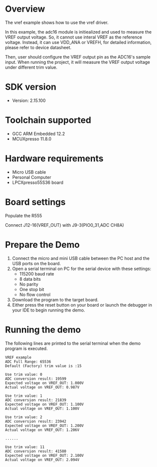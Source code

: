 Overview
========
The vref example shows how to use the vref driver.

In this example, the adc16 module is initiealized and used to measure the VREF output voltage. So, it cannot use interal
VREF as the reference voltage. Instead, it can use VDD_ANA or VREFH, for detailed information, please refer to device
datasheet.

Then, user should configure the VREF output pin as the ADC16's sample input. When running the project, it will measure
the VREF output voltage under different trim value.

SDK version
===========
- Version: 2.15.100

Toolchain supported
===================
- GCC ARM Embedded  12.2
- MCUXpresso  11.8.0

Hardware requirements
=====================
- Micro USB cable
- Personal Computer
- LPCXpresso55S36 board

Board settings
==============
Populate the R555

Connect J12-16(VREF_OUT) with J9-3(PIO0_31,ADC CH8A)

Prepare the Demo
================
1. Connect the micro and mini USB cable between the PC host and the USB ports on the board.
2. Open a serial terminal on PC for the serial device with these settings:
    - 115200 baud rate
    - 8 data bits
    - No parity
    - One stop bit
    - No flow control
3. Download the program to the target board.
4. Either press the reset button on your board or launch the debugger in your IDE to begin running
   the demo.

Running the demo
================
The following lines are printed to the serial terminal when the demo program is executed.
~~~~~~~~~~~~~~~~~~~~~~~~~~~~~~~~~~~~~~~~~~~~~~~~~~~~~
VREF example
ADC Full Range: 65536
Default (Factory) trim value is :15

Use trim value: 0
ADC conversion result: 19599
Expected voltage on VREF_OUT: 1.000V
Actual voltage on VREF_OUT: 0.987V

Use trim value: 1
ADC conversion result: 21839
Expected voltage on VREF_OUT: 1.100V
Actual voltage on VREF_OUT: 1.100V

Use trim value: 2
ADC conversion result: 23942
Expected voltage on VREF_OUT: 1.200V
Actual voltage on VREF_OUT: 1.206V

......

Use trim value: 11
ADC conversion result: 41580
Expected voltage on VREF_OUT: 2.100V
Actual voltage on VREF_OUT: 2.094V

~~~~~~~~~~~~~~~~~~~~~~~~~~~~~~~~~~~~~~~~~~~~~~~~~~~~~

